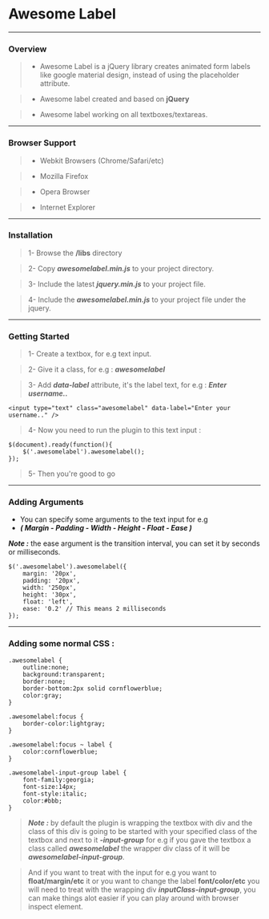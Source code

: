 # Awesome Label

---

### Overview

> - Awesome Label is a jQuery library creates animated form labels like google material design, instead of using the placeholder attribute.

> - Awesome label created and based on **jQuery**

> - Awesome label working on all textboxes/textareas.

---

### Browser Support

> * Webkit Browsers (Chrome/Safari/etc)

> * Mozilla Firefox

> * Opera Browser

> * Internet Explorer

---

### Installation

> 1- Browse the **/libs** directory

> 2- Copy ***awesomelabel.min.js*** to your project directory.

> 3- Include the latest ***jquery.min.js*** to your project file.

> 4- Include the ***awesomelabel.min.js*** to your project file under the jquery.

---

### Getting Started

> 1- Create a textbox, for e.g text input.

> 2- Give it a class, for e.g : ***awesomelabel***

> 3- Add ***data-label*** attribute, it's the label text, for e.g : ***Enter username..***

    <input type="text" class="awesomelabel" data-label="Enter your username.." />

> 4- Now you need to run the plugin to this text input :

    $(document).ready(function(){
		$('.awesomelabel').awesomelabel();
	});

> 5- Then you're good to go

---

### Adding Arguments

- You can specify some arguments to the text input for e.g
-  ***( Margin - Padding - Width - Height - Float - Ease )***

***Note :*** the ease argument is the transition interval, you can set it by seconds or milliseconds.

    $('.awesomelabel').awesomelabel({
	    margin: '20px',
   		padding: '20px',
   		width: '250px',
   		height: '30px',
   		float: 'left',
   		ease: '0.2' // This means 2 milliseconds
    });

---

### Adding some normal CSS :

    .awesomelabel {
		outline:none;
		background:transparent;
		border:none;
		border-bottom:2px solid cornflowerblue;
		color:gray;
	}

	.awesomelabel:focus {
		border-color:lightgray;
	}

	.awesomelabel:focus ~ label {
		color:cornflowerblue;
	}

	.awesomelabel-input-group label {
		font-family:georgia;
		font-size:14px;
		font-style:italic;
		color:#bbb;
	}

> ***Note :*** by default the plugin is wrapping the textbox with div and the class of this div is going to be started with your specified class of the textbox and next to it ***-input-group*** for e.g if you gave the textbox a class called ***awesomelabel*** the wrapper div class of it will be ***awesomelabel-input-group***.

> And if you want to treat with the input for e.g you want to **float/margin/etc** it or you want to change the label **font/color/etc** you will need to treat with the wrapping div ***inputClass-input-group***, you can make things alot easier if you can play around with browser inspect element.